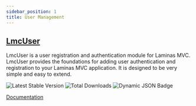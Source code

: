 ```yaml
---
sidebar_position: 1
title: User Management
---
```


## [LmcUser](https://lm-commons.github.io/LmcUser)
LmcUser is a user registration and authentication module for Laminas MVC.
LmcUser provides the foundations for adding
user authentication and registration to your Laminas MVC application. It is designed to be very
simple and easy to extend.

![Latest Stable Version](http://poser.pugx.org/lm-commons/lmc-user/v)
![Total Downloads](http://poser.pugx.org/lm-commons/lmc-user/downloads)
![Dynamic JSON Badge](https://img.shields.io/badge/dynamic/json?url=https%3A%2F%2Fapi.github.com%2Frepos%2Flm-commons%2Flmcrbacmvc%2Fproperties%2Fvalues&query=%24%5B%3A1%5D.value&label=Maintenance%20Status)


[Documentation](https://lm-commons.github.io/LmcUser)